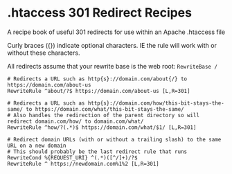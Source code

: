 # .htaccess 301 Redirect Recipes
A recipe book of useful 301 redirects for use within an Apache .htaccess file

Curly braces ({}) indicate optional characters. IE the rule will work with or without these characters.

All redirects assume that your rewrite base is the web root: `RewriteBase /`

```ApacheConf
# Redirects a URL such as http{s}://domain.com/about{/} to https://domain.com/about-us
RewriteRule ^about/?$ https://domain.com/about-us [L,R=301]

# Redirects a URL such as http{s}://domain.com/how/this-bit-stays-the-same/ to https://domain.com/what/this-bit-stays-the-same/
# Also handles the redirection of the parent directory so will redirect domain.com/how/ to domain.com/what/
RewriteRule ^how/?(.*)$ https://domain.com/what/$1/ [L,R=301]

# Redirect domain URLs (with or without a trailing slash) to the same URL on a new domain
# This should probably be the last redirect rule that runs
RewriteCond %{REQUEST_URI} ^(.*)([^/]+)/?$
RewriteRule ^ https://newdomain.com%1%2 [L,R=301]
```
